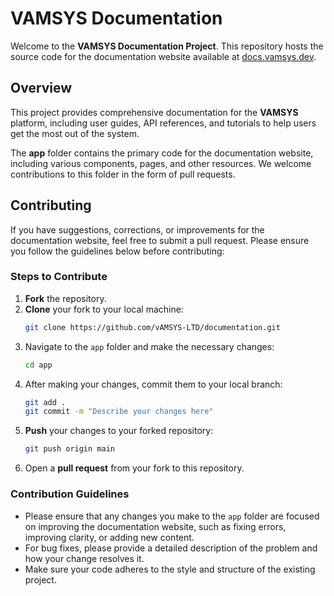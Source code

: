 # VAMSYS Documentation

Welcome to the **VAMSYS Documentation Project**. This repository hosts the source code for the documentation website available at [docs.vamsys.dev](https://docs.vamsys.dev).

## Overview

This project provides comprehensive documentation for the **VAMSYS** platform, including user guides, API references, and tutorials to help users get the most out of the system.

The **app** folder contains the primary code for the documentation website, including various components, pages, and other resources. We welcome contributions to this folder in the form of pull requests.

## Contributing

If you have suggestions, corrections, or improvements for the documentation website, feel free to submit a pull request. Please ensure you follow the guidelines below before contributing:

### Steps to Contribute

1. **Fork** the repository.
2. **Clone** your fork to your local machine:
   ```bash
   git clone https://github.com/vAMSYS-LTD/documentation.git
   ```
3. Navigate to the `app` folder and make the necessary changes:
   ```bash
   cd app
   ```
4. After making your changes, commit them to your local branch:
   ```bash
   git add .
   git commit -m "Describe your changes here"
   ```
5. **Push** your changes to your forked repository:
   ```bash
   git push origin main
   ```
6. Open a **pull request** from your fork to this repository.

### Contribution Guidelines

- Please ensure that any changes you make to the `app` folder are focused on improving the documentation website, such as fixing errors, improving clarity, or adding new content.
- For bug fixes, please provide a detailed description of the problem and how your change resolves it.
- Make sure your code adheres to the style and structure of the existing project.